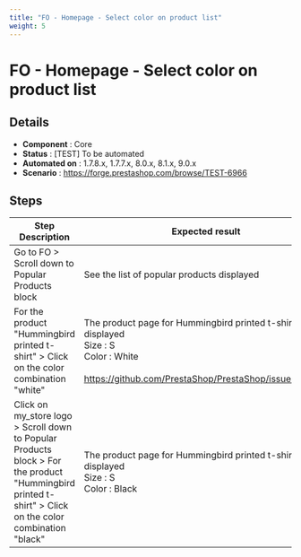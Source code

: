 ```yaml
---
title: "FO - Homepage - Select color on product list"
weight: 5
---
```


# FO - Homepage - Select color on product list
## Details
* **Component** : Core
* **Status** : [TEST] To be automated
* **Automated on** : 1.7.8.x, 1.7.7.x, 8.0.x, 8.1.x, 9.0.x
* **Scenario** : https://forge.prestashop.com/browse/TEST-6966

## Steps
| Step Description | Expected result |
| ----- | ----- |
| Go to FO > Scroll down to Popular Products block | See the list of popular products displayed |
| For the product "Hummingbird printed t-shirt" > Click on the color combination "white" | The product page for Hummingbird printed t-shirt is displayed<br>Size : S<br>Color : White<br><br>https://github.com/PrestaShop/PrestaShop/issues/35481 |
| Click on my_store logo > Scroll down to Popular Products block > For the product "Hummingbird printed t-shirt" > Click on the color combination "black" | The product page for Hummingbird printed t-shirt is displayed<br>Size : S<br>Color : Black |
